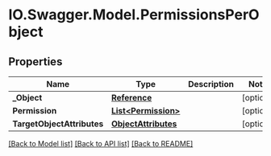# IO.Swagger.Model.PermissionsPerObject
## Properties

Name | Type | Description | Notes
------------ | ------------- | ------------- | -------------
**_Object** | [**Reference**](Reference.md) |  | [optional] 
**Permission** | [**List&lt;Permission&gt;**](Permission.md) |  | [optional] 
**TargetObjectAttributes** | [**ObjectAttributes**](ObjectAttributes.md) |  | [optional] 

[[Back to Model list]](../README.md#documentation-for-models) [[Back to API list]](../README.md#documentation-for-api-endpoints) [[Back to README]](../README.md)

